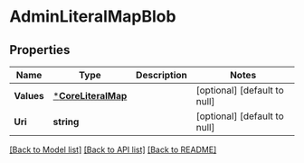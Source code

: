 # AdminLiteralMapBlob

## Properties
Name | Type | Description | Notes
------------ | ------------- | ------------- | -------------
**Values** | [***CoreLiteralMap**](coreLiteralMap.md) |  | [optional] [default to null]
**Uri** | **string** |  | [optional] [default to null]

[[Back to Model list]](../README.md#documentation-for-models) [[Back to API list]](../README.md#documentation-for-api-endpoints) [[Back to README]](../README.md)


